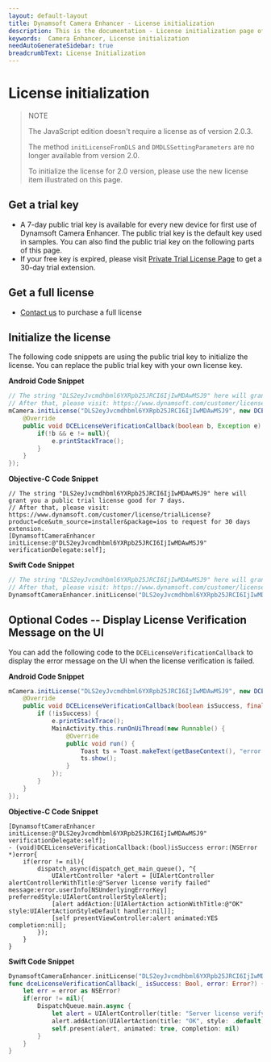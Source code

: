 ```yaml
---
layout: default-layout
title: Dynamsoft Camera Enhancer - License initialization
description: This is the documentation - License initialization page of Dynamsoft Camera Enhancer.
keywords:  Camera Enhancer, License initialization
needAutoGenerateSidebar: true
breadcrumbText: License Initialization
---
```


# License initialization

> NOTE
>
> The JavaScript edition doesn't require a license as of version 2.0.3.
>
> The method `initLicenseFromDLS` and `DMDLSSettingParameters` are no longer available from version 2.0.
>
> To initialize the license for 2.0 version, please use the new license item illustrated on this page.

## Get a trial key

- A 7-day public trial key is available for every new device for first use of Dynamsoft Camera Enhancer. The public trial key is the default key used in samples. You can also find the public trial key on the following parts of this page.
- If your free key is expired, please visit <a href="https://www.dynamsoft.com/customer/license/trialLicense?product=dce&utm_source=docs&package=android" target="_blank">Private Trial License Page</a> to get a 30-day trial extension.

## Get a full license

- [Contact us](https://www.dynamsoft.com/company/contact/)  to purchase a full license

## Initialize the license

The following code snippets are using the public trial key to initialize the license. You can replace the public trial key with your own license key.

**Android Code Snippet**

```java
// The string "DLS2eyJvcmdhbml6YXRpb25JRCI6IjIwMDAwMSJ9" here will grant you a public trial license good for 7 days.
// After that, please visit: https://www.dynamsoft.com/customer/license/trialLicense?product=dce&utm_source=installer&package=ios to request for 30 days extension.
mCamera.initLicense("DLS2eyJvcmdhbml6YXRpb25JRCI6IjIwMDAwMSJ9", new DCELicenseVerificationListener() {
    @Override
    public void DCELicenseVerificationCallback(boolean b, Exception e) {
        if(!b && e != null){
            e.printStackTrace();
        }
    }
});
```

**Objective-C Code Snippet**

```objc
// The string "DLS2eyJvcmdhbml6YXRpb25JRCI6IjIwMDAwMSJ9" here will grant you a public trial license good for 7 days.
// After that, please visit: https://www.dynamsoft.com/customer/license/trialLicense?product=dce&utm_source=installer&package=ios to request for 30 days extension.
[DynamsoftCameraEnhancer initLicense:@"DLS2eyJvcmdhbml6YXRpb25JRCI6IjIwMDAwMSJ9" verificationDelegate:self];
```

**Swift Code Snippet**

```swift
// The string "DLS2eyJvcmdhbml6YXRpb25JRCI6IjIwMDAwMSJ9" here will grant you a public trial license good for 7 days.
// After that, please visit: https://www.dynamsoft.com/customer/license/trialLicense?product=dce&utm_source=installer&package=ios to request for 30 days extension.
DynamsoftCameraEnhancer.initLicense("DLS2eyJvcmdhbml6YXRpb25JRCI6IjIwMDAwMSJ9",verificationDelegate:self)
```

## Optional Codes -- Display License Verification Message on the UI

You can add the following code to the `DCELicenseVerificationCallback` to display the error message on the UI when the license verification is failed.

**Android Code Snippet**

```java
mCamera.initLicense("DLS2eyJvcmdhbml6YXRpb25JRCI6IjIwMDAwMSJ9", new DCELicenseVerificationListener() {
    @Override
    public void DCELicenseVerificationCallback(boolean isSuccess, final Exception e) {
        if (!isSuccess) {
            e.printStackTrace();
            MainActivity.this.runOnUiThread(new Runnable() {
                @Override
                public void run() {
                    Toast ts = Toast.makeText(getBaseContext(), "error:"+((CameraEnhancerException)e).getErrorCode()+ " "+((CameraEnhancerException)e).getMessage(), Toast.LENGTH_LONG);
                    ts.show();
                }
            });
        }
    }
});
```

**Objective-C Code Snippet**

```objc
[DynamsoftCameraEnhancer initLicense:@"DLS2eyJvcmdhbml6YXRpb25JRCI6IjIwMDAwMSJ9" verificationDelegate:self];
- (void)DCELicenseVerificationCallback:(bool)isSuccess error:(NSError *)error{
    if(error != nil){
        dispatch_async(dispatch_get_main_queue(), ^{
            UIAlertController *alert = [UIAlertController alertControllerWithTitle:@"Server license verify failed" message:error.userInfo[NSUnderlyingErrorKey] preferredStyle:UIAlertControllerStyleAlert];
            [alert addAction:[UIAlertAction actionWithTitle:@"OK" style:UIAlertActionStyleDefault handler:nil]];
            [self presentViewController:alert animated:YES completion:nil];
        });
    }
}
```

**Swift Code Snippet**

```swift
DynamsoftCameraEnhancer.initLicense("DLS2eyJvcmdhbml6YXRpb25JRCI6IjIwMDAwMSJ9",verificationDelegate:self)
func dceLicenseVerificationCallback(_ isSuccess: Bool, error: Error?) {
    let err = error as NSError?
    if(error != nil){
        DispatchQueue.main.async {
            let alert = UIAlertController(title: "Server license verify failed", message: err!.userInfo[NSUnderlyingErrorKey] as? String, preferredStyle: .alert)
            alert.addAction(UIAlertAction(title: "OK", style: .default, handler: nil))
            self.present(alert, animated: true, completion: nil)
        }
    }
}
```
